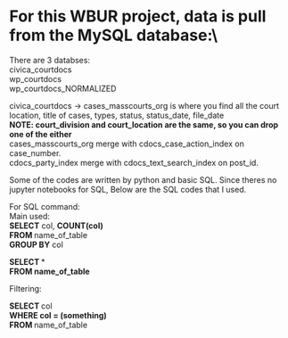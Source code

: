 # For this WBUR project, data is pull from the MySQL database:\
There are 3 databses:\
civica_courtdocs\
wp_courtdocs\
wp_courtdocs_NORMALIZED

civica_courtdocs -> cases_masscourts_org is where you find all the court location, title of cases, types, status, status_date, file_date\
<b>NOTE: court_division and court_location are the same, so you can drop one of the either</b>\
cases_masscourts_org merge with cdocs_case_action_index on case_number.\
cdocs_party_index merge with cdocs_text_search_index on post_id.

Some of the codes are written by python and basic SQL. Since theres no jupyter notebooks for SQL, Below are the SQL codes that I used.

For SQL command:\
Main used:\
<b>SELECT</b> col, <b>COUNT(col)</b>\
<b> FROM </b> name_of_table\
<b>GROUP BY</b> col

<b> SELECT </b> *\
<b>FROM name_of_table </b>

Filtering:

<b> SELECT </b> col\
<b>WHERE col = (something) </b>\
<b> FROM </b> name_of_table

